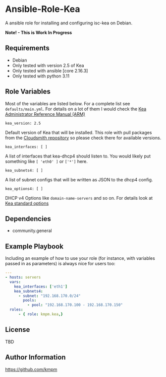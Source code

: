Ansible-Role-Kea
=========

A ansible role for installing and configuring isc-kea on Debian.

__Note! - This is Work In Progress__

Requirements
------------

- Debian
- Only tested with version 2.5 of Kea
- Only tested with ansible [core 2.16.3]
- Only tested with python 3.11


Role Variables
--------------
Most of the variables are listed below. For a complete list see `defaults/main.yml`. For details on a lot of them I would check the [Kea Administrator Reference Manual (ARM)](https://kea.readthedocs.io/en/latest/index.html)

    kea_version: 2.5

Default version of Kea that will be installed. This role with pull packages from the [Cloudsmith repository](https://cloudsmith.io/~isc/repos/) so please check there for available versions. 


    kea_interfaces: [ ]

A list of interfaces that kea-dhcp4 should listen to. You would likely put something like `[ 'eth0' ]` or `['*']` here.

    kea_subnets4: [ ]

A list of subnet configs that will be written as JSON to the dhcp4 config.


    kea_options4: [ ]


DHCP v4 Options like `domain-name-servers` and so on. For details look at  [Kea standard options](https://kea.readthedocs.io/en/kea-2.5.0/arm/dhcp4-srv.html#standard-dhcpv4-options)



Dependencies
------------

- community.general


Example Playbook
----------------

Including an example of how to use your role (for instance, with variables passed in as parameters) is always nice for users too:

```yaml
---
- hosts: servers
  vars:
    kea_interfaces: ['eth1']
    kea_subnets4:
      - subnet: "192.168.170.0/24"
        pools:
          - pool: "192.168.170.100 - 192.168.170.150"
  roles:
      - { role: kmpm.kea,}

```

License
-------

TBD

Author Information
------------------

https://github.com/kmpm
